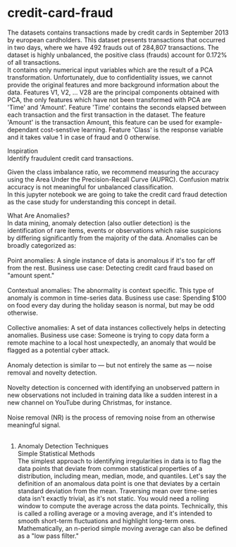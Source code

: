 # credit-card-fraud
The datasets contains transactions made by credit cards in September 2013 by european cardholders. This dataset presents transactions that occurred in two days, where we have 492 frauds out of 284,807 transactions. The dataset is highly unbalanced, the positive class (frauds) account for 0.172% of all transactions.<br>
It contains only numerical input variables which are the result of a PCA transformation. Unfortunately, due to confidentiality issues, we cannot provide the original features and more background information about the data. Features V1, V2, ... V28 are the principal components obtained with PCA, the only features which have not been transformed with PCA are 'Time' and 'Amount'. Feature 'Time' contains the seconds elapsed between each transaction and the first transaction in the dataset. The feature 'Amount' is the transaction Amount, this feature can be used for example-dependant cost-senstive learning. Feature 'Class' is the response variable and it takes value 1 in case of fraud and 0 otherwise. <br>

Inspiration<br>
Identify fraudulent credit card transactions.<br>

Given the class imbalance ratio, we recommend measuring the accuracy using the Area Under the Precision-Recall Curve (AUPRC). Confusion matrix accuracy is not meaningful for unbalanced classification.<br>
In this jupyter notebook we are going to take the credit card fraud detection as the case study for understanding this concept in detail.<br>

What Are Anomalies?<br>
In data mining, anomaly detection (also outlier detection) is the identification of rare items, events or observations which raise suspicions by differing significantly from the majority of the data. Anomalies can be broadly categorized as:<br>
<br>
Point anomalies: A single instance of data is anomalous if it's too far off from the rest. Business use case: Detecting credit card fraud based on "amount spent."<br>
<br>
Contextual anomalies: The abnormality is context specific. This type of anomaly is common in time-series data. Business use case: Spending $100 on food every day during the holiday season is normal, but may be odd otherwise.<br>
<br>
Collective anomalies: A set of data instances collectively helps in detecting anomalies. Business use case: Someone is trying to copy data form a remote machine to a local host unexpectedly, an anomaly that would be flagged as a potential cyber attack.<br>
<br>
Anomaly detection is similar to — but not entirely the same as — noise removal and novelty detection.<br>
<br>
Novelty detection is concerned with identifying an unobserved pattern in new observations not included in training data like a sudden interest in a new channel on YouTube during Christmas, for instance.<br>
<br>
Noise removal (NR) is the process of removing noise from an otherwise meaningful signal.<br>
<br>
1. Anomaly Detection Techniques<br>
Simple Statistical Methods<br>
The simplest approach to identifying irregularities in data is to flag the data points that deviate from common statistical properties of a distribution, including mean, median, mode, and quantiles. Let's say the definition of an anomalous data point is one that deviates by a certain standard deviation from the mean. Traversing mean over time-series data isn't exactly trivial, as it's not static. You would need a rolling window to compute the average across the data points. Technically, this is called a rolling average or a moving average, and it's intended to smooth short-term fluctuations and highlight long-term ones. Mathematically, an n-period simple moving average can also be defined as a "low pass filter."<br>
